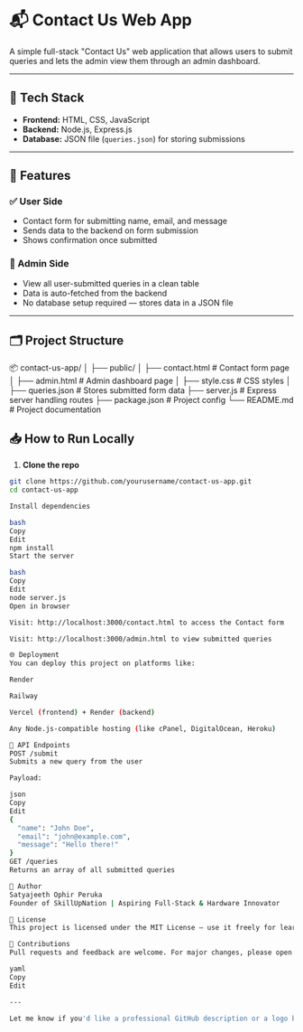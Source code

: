 # 📬 Contact Us Web App

A simple full-stack "Contact Us" web application that allows users to submit queries and lets the admin view them through an admin dashboard.

---

## 🔧 Tech Stack

- **Frontend:** HTML, CSS, JavaScript
- **Backend:** Node.js, Express.js
- **Database:** JSON file (`queries.json`) for storing submissions

---

## 🚀 Features

### ✅ User Side
- Contact form for submitting name, email, and message
- Sends data to the backend on form submission
- Shows confirmation once submitted

### 🔐 Admin Side
- View all user-submitted queries in a clean table
- Data is auto-fetched from the backend
- No database setup required — stores data in a JSON file

---

## 🗂️ Project Structure

📦 contact-us-app/
│
├── public/
│ ├── contact.html # Contact form page
│ ├── admin.html # Admin dashboard page
│ ├── style.css # CSS styles
│
├── queries.json # Stores submitted form data
├── server.js # Express server handling routes
├── package.json # Project config
└── README.md # Project documentation


## 📥 How to Run Locally

1. **Clone the repo**

```bash
git clone https://github.com/yourusername/contact-us-app.git
cd contact-us-app

Install dependencies

bash
Copy
Edit
npm install
Start the server

bash
Copy
Edit
node server.js
Open in browser

Visit: http://localhost:3000/contact.html to access the Contact form

Visit: http://localhost:3000/admin.html to view submitted queries

🌐 Deployment
You can deploy this project on platforms like:

Render

Railway

Vercel (frontend) + Render (backend)

Any Node.js-compatible hosting (like cPanel, DigitalOcean, Heroku)

📄 API Endpoints
POST /submit
Submits a new query from the user

Payload:

json
Copy
Edit
{
  "name": "John Doe",
  "email": "john@example.com",
  "message": "Hello there!"
}
GET /queries
Returns an array of all submitted queries

👤 Author
Satyajeeth Ophir Peruka
Founder of SkillUpNation | Aspiring Full-Stack & Hardware Innovator

📜 License
This project is licensed under the MIT License — use it freely for learning or building your own apps!

🙌 Contributions
Pull requests and feedback are welcome. For major changes, please open an issue first to discuss what you’d like to change.

yaml
Copy
Edit

---

Let me know if you'd like a professional GitHub description or a logo badge section added.

